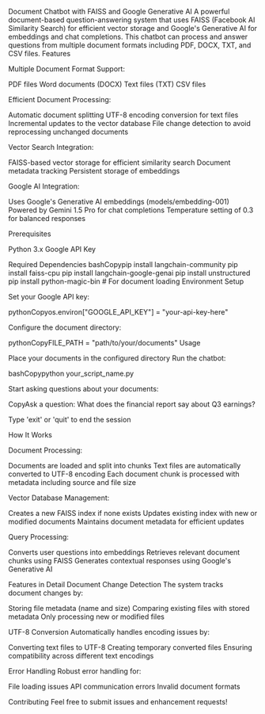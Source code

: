 Document Chatbot with FAISS and Google Generative AI
A powerful document-based question-answering system that uses FAISS (Facebook AI Similarity Search) for efficient vector storage and Google's Generative AI for embeddings and chat completions. This chatbot can process and answer questions from multiple document formats including PDF, DOCX, TXT, and CSV files.
Features

Multiple Document Format Support:

PDF files
Word documents (DOCX)
Text files (TXT)
CSV files


Efficient Document Processing:

Automatic document splitting
UTF-8 encoding conversion for text files
Incremental updates to the vector database
File change detection to avoid reprocessing unchanged documents


Vector Search Integration:

FAISS-based vector storage for efficient similarity search
Document metadata tracking
Persistent storage of embeddings


Google AI Integration:

Uses Google's Generative AI embeddings (models/embedding-001)
Powered by Gemini 1.5 Pro for chat completions
Temperature setting of 0.3 for balanced responses



Prerequisites

Python 3.x
Google API Key

Required Dependencies
bashCopypip install langchain-community
pip install faiss-cpu
pip install langchain-google-genai
pip install unstructured
pip install python-magic-bin  # For document loading
Environment Setup

Set your Google API key:

pythonCopyos.environ["GOOGLE_API_KEY"] = "your-api-key-here"

Configure the document directory:

pythonCopyFILE_PATH = "path/to/your/documents"
Usage

Place your documents in the configured directory
Run the chatbot:

bashCopypython your_script_name.py

Start asking questions about your documents:

CopyAsk a question: What does the financial report say about Q3 earnings?

Type 'exit' or 'quit' to end the session

How It Works

Document Processing:

Documents are loaded and split into chunks
Text files are automatically converted to UTF-8 encoding
Each document chunk is processed with metadata including source and file size


Vector Database Management:

Creates a new FAISS index if none exists
Updates existing index with new or modified documents
Maintains document metadata for efficient updates


Query Processing:

Converts user questions into embeddings
Retrieves relevant document chunks using FAISS
Generates contextual responses using Google's Generative AI



Features in Detail
Document Change Detection
The system tracks document changes by:

Storing file metadata (name and size)
Comparing existing files with stored metadata
Only processing new or modified files

UTF-8 Conversion
Automatically handles encoding issues by:

Converting text files to UTF-8
Creating temporary converted files
Ensuring compatibility across different text encodings

Error Handling
Robust error handling for:

File loading issues
API communication errors
Invalid document formats

Contributing
Feel free to submit issues and enhancement requests!
